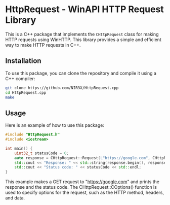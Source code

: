 # HttpRequest - WinAPI HTTP Request Library

This is a C++ package that implements the `CHttpRequest` class for making HTTP requests using WinHTTP. This library provides a simple and efficient way to make HTTP requests in C++.

## Installation

To use this package, you can clone the repository and compile it using a C++ compiler:

```bash
git clone https://github.com/NIR3X/HttpRequest.cpp
cd HttpRequest.cpp
make
```

## Usage

Here is an example of how to use this package:

```cpp
#include "HttpRequest.h"
#include <iostream>

int main() {
	uint32_t statusCode = 0;
	auto response = CHttpRequest::Request(L"https://google.com", CHttpRequest::COptions(), statusCode);
	std::cout << "Response: " << std::string(response.begin(), response.end()) << std::endl;
	std::cout << "Status code: " << statusCode << std::endl;
}
```

This example makes a GET request to "https://google.com" and prints the response and the status code. The CHttpRequest::COptions() function is used to specify options for the request, such as the HTTP method, headers, and data.
